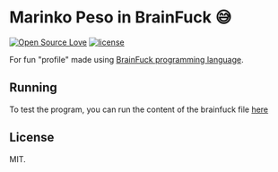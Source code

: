 # Marinko Peso in BrainFuck :sweat_smile:
[![Open Source Love](https://badges.frapsoft.com/os/v1/open-source.svg?v=103)](https://github.com/ellerbrock/open-source-badges/)
[![license](https://img.shields.io/github/license/marinko-peso/shamus.svg)](https://github.com/marinko-peso/shamus/blob/master/LICENSE)

For fun "profile" made using [BrainFuck programming language](https://en.wikipedia.org/wiki/Brainfuck).

## Running

To test the program, you can run the content of the brainfuck file [here](http://bit.ly/2kayW1L)

## License

MIT.
